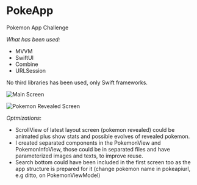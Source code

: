 # PokeApp
Pokemon App Challenge

*What has been used:*

- MVVM
- SwiftUI
- Combine
- URLSession

No third libraries has been used, only Swift frameworks.

![Main Screen](https://i.imgur.com/DM0ZoKN.png?raw=true)

![Pokemon Revealed Screen](https://i.imgur.com/MtrDYJu.png?raw=true)

*Optmizations*:

- ScrollView of latest layout screen (pokemon revealed) could be animated plus show stats and possible evolves of revealed pokemon.
- I created separated components in the PokemonView and PokemonInfoView, those could be in separated files and have parameterized images and texts, to improve reuse.
- Search bottom could have been included in the first screen too as the app structure is prepared for it (change pokemon name in pokeapiurl, e.g ditto, on PokemonViewModel)  
